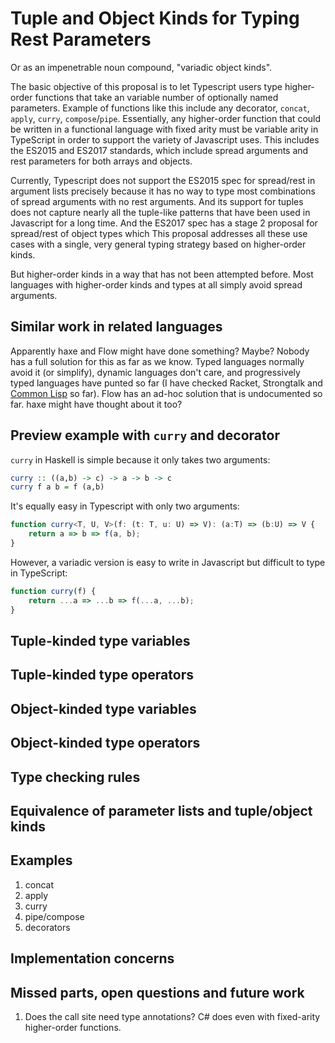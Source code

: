 # Tuple and Object Kinds for Typing Rest Parameters

Or as an impenetrable noun compound, "variadic object kinds".

The basic objective of this proposal is to let Typescript users type higher-order functions that take an variable number of optionally named parameters.
Example of functions like this include any decorator, `concat`, `apply`, `curry`, `compose`/`pipe`.
Essentially, any higher-order function that could be written in a functional language with fixed arity must be variable arity in TypeScript in order to support the variety of Javascript uses.
This includes the ES2015 and ES2017 standards, which include spread arguments and rest parameters for both arrays and objects.

Currently, Typescript does not support the ES2015 spec for spread/rest in argument lists precisely because it has no way to type most combinations of spread arguments with no rest arguments.
And its support for tuples does not capture nearly all the tuple-like patterns that have been used in Javascript for a long time.
And the ES2017 spec has a stage 2 proposal for spread/rest of object types which 
This proposal addresses all these use cases with a single, very general typing strategy based on higher-order kinds.

But higher-order kinds in a way that has not been attempted before. 
Most languages with higher-order kinds and types at all simply avoid spread arguments. 

## Similar work in related languages

Apparently haxe and Flow might have done something? Maybe?
Nobody has a full solution for this as far as we know. 
Typed languages normally avoid it (or simplify), dynamic languages don't care, and progressively typed languages have punted so far (I have checked Racket, Strongtalk and [Common Lisp](http://www.lispworks.com/documentation/HyperSpec/Issues/iss178_w.htm) so far).
Flow has an ad-hoc solution that is undocumented so far. 
haxe might have thought about it too?

## Preview example with `curry` and decorator

`curry` in Haskell is simple because it only takes two arguments:

```hs
curry :: ((a,b) -> c) -> a -> b -> c
curry f a b = f (a,b)
```

It's equally easy in Typescript with only two arguments:

```ts
function curry<T, U, V>(f: (t: T, u: U) => V): (a:T) => (b:U) => V {
    return a => b => f(a, b);
}
```

However, a variadic version is easy to write in Javascript but difficult to type in TypeScript:

```js
function curry(f) {
    return ...a => ...b => f(...a, ...b);
}
```

## Tuple-kinded type variables

## Tuple-kinded type operators

## Object-kinded type variables

## Object-kinded type operators

## Type checking rules

## Equivalence of parameter lists and tuple/object kinds

## Examples

1. concat
2. apply
3. curry
4. pipe/compose
5. decorators

## Implementation concerns

## Missed parts, open questions and future work

1. Does the call site need type annotations? C# does even with fixed-arity higher-order functions.

